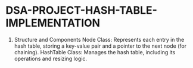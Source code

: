 # DSA-PROJECT-HASH-TABLE-IMPLEMENTATION
1. Structure and Components Node Class: Represents each entry in the hash table, storing a key-value pair and a pointer to the next node (for chaining). HashTable Class: Manages the hash table, including its operations and resizing logic.
